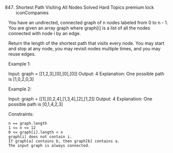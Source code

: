 847. Shortest Path Visiting All Nodes
Solved
Hard
Topics
premium lock iconCompanies

You have an undirected, connected graph of n nodes labeled from 0 to n - 1. You are given an array graph where graph[i] is a list of all the nodes connected with node i by an edge.

Return the length of the shortest path that visits every node. You may start and stop at any node, you may revisit nodes multiple times, and you may reuse edges.

 

Example 1:

Input: graph = [[1,2,3],[0],[0],[0]]
Output: 4
Explanation: One possible path is [1,0,2,0,3]

Example 2:

Input: graph = [[1],[0,2,4],[1,3,4],[2],[1,2]]
Output: 4
Explanation: One possible path is [0,1,4,2,3]

 

Constraints:

    n == graph.length
    1 <= n <= 12
    0 <= graph[i].length < n
    graph[i] does not contain i.
    If graph[a] contains b, then graph[b] contains a.
    The input graph is always connected.

